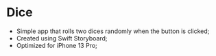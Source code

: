 # Dice

- Simple app that rolls two dices randomly when the button is clicked;
- Created using Swift Storyboard;
- Optimized for iPhone 13 Pro;
